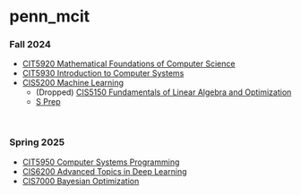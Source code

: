 # penn_mcit

### Fall 2024
- [CIT5920 Mathematical Foundations of Computer Science](2408_Fall_2024/CIT_592/main.md)
- [CIT5930 Introduction to Computer Systems](2408_Fall_2024/CIT_593/main.md)
- [CIS5200 Machine Learning](2408_Fall_2024/CIS_520/main.md)
  - (Dropped) [CIS5150 Fundamentals of Linear Algebra and Optimization](2408_Fall_2024/CIS_515/main.md)
  - [S Prep](2501_Spring_2025/CIT_5940/main.md)

<br>

### Spring 2025
- [CIT5950 Computer Systems Programming]()
- [CIS6200 Advanced Topics in Deep Learning]()
- [CIS7000 Bayesian Optimization]()